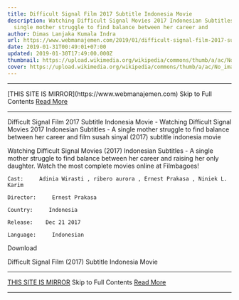 ```yaml
---
title: Difficult Signal Film 2017 Subtitle Indonesia Movie
description: Watching Difficult Signal Movies 2017 Indonesian Subtitles - A
  single mother struggle to find balance between her career and
author: Dimas Lanjaka Kumala Indra
url: https://www.webmanajemen.com/2019/01/difficult-signal-film-2017-subtitle.html
date: 2019-01-31T00:49:01+07:00
updated: 2019-01-30T17:49:00.000Z
thumbnail: https://upload.wikimedia.org/wikipedia/commons/thumb/a/ac/No_image_available.svg/2048px-No_image_available.svg.png
cover: https://upload.wikimedia.org/wikipedia/commons/thumb/a/ac/No_image_available.svg/2048px-No_image_available.svg.png
---
```


<hr/> [THIS SITE IS MIRROR](https://www.webmanajemen.com) Skip to Full Contents <a href="https://www.webmanajemen.com/2019/01/difficult-signal-film-2017-subtitle.html" rel="follow" class="button" id="read-more">Read More</a> <hr/> Difficult Signal Film 2017 Subtitle Indonesia Movie - Watching Difficult Signal Movies 2017 Indonesian Subtitles - A single mother struggle to find balance between her career and film susah sinyal (2017) subtitle indonesia  movie
  
  
  
  Watching Difficult Signal Movies (2017) Indonesian Subtitles - A single mother struggle to find balance between her career and raising her only daughter.  Watch the most complete movies online at Filmbagoes! 
  
  
    Cast:     Adinia Wirasti , ribero aurora , Ernest Prakasa , Niniek L. Karim   
  
    Director:     Ernest Prakasa   
  
    Country:     Indonesia   
  
    Release:    Dec 21 2017   
  
    Language:     Indonesian   
  
  
  

   Download 

  


  
  
  Difficult Signal Film (2017) Subtitle Indonesia Movie <hr/> [THIS SITE IS MIRROR](https://www.webmanajemen.com) Skip to Full Contents <a href="https://www.webmanajemen.com/2019/01/difficult-signal-film-2017-subtitle.html" rel="follow" class="button" id="read-more">Read More</a> <hr/>